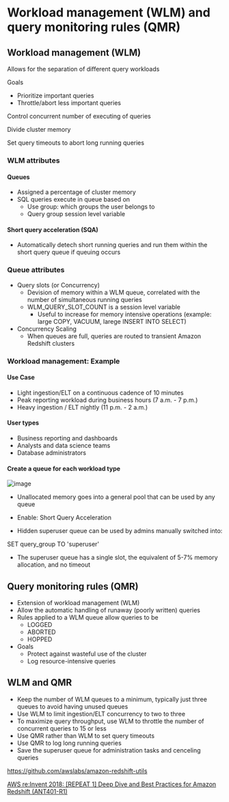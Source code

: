 # Workload management (WLM) and query monitoring rules (QMR)

## Workload management (WLM)

Allows for the separation of different query workloads

Goals

- Prioritize important queries
- Throttle/abort less important queries

Control concurrent number of executing of queries

Divide cluster memory

Set query timeouts to abort long running queries

### WLM attributes

#### Queues

- Assigned a percentage of cluster memory
- SQL queries execute in queue based on
    - Use group: which groups the user belongs to
    - Query group session level variable

#### Short query acceleration (SQA)

- Automatically detech short running queries and run them within the short query queue if queuing occurs

### Queue attributes

- Query slots (or Concurrency)
    - Devision of memory within a WLM queue, correlated with the number of simultaneous running queries
    - WLM_QUERY_SLOT_COUNT is a session level variable
        - Useful to increase for memory intensive operations (example: large COPY, VACUUM, larege INSERT INTO SELECT)
- Concurrency Scaling
    - When queues are full, queries are routed to transient Amazon Redshift clusters

### Workload management: Example

#### Use Case

- Light ingestion/ELT on a continuous cadence of 10 minutes
- Peak reporting workload during business hours (7 a.m. - 7 p.m.)
- Heavy ingestion / ELT nightly (11 p.m. - 2 a.m.)

#### User types

- Business reporting and dashboards
- Analysts and data science teams
- Database administrators

#### Create a queue for each workload type

![image](../../../media/AWS-Redshift_Deep-dive-Best-practices-image4.jpg)

- Unallocated memory goes into a general pool that can be used by any queue

- Enable: Short Query Acceleration
- Hidden superuser queue can be used by admins manually switched into:

SET query_group TO 'superuser'

- The superuser queue has a single slot, the equivalent of 5-7% memory allocation, and no timeout

## Query monitoring rules (QMR)

- Extension of workload management (WLM)
- Allow the automatic handling of runaway (poorly written) queries
- Rules applied to a WLM queue allow queries to be
    - LOGGED
    - ABORTED
    - HOPPED
- Goals
    - Protect against wasteful use of the cluster
    - Log resource-intensive queries

## WLM and QMR

- Keep the number of WLM queues to a minimum, typically just three queues to avoid having unused queues
- Use WLM to limit ingestion/ELT concurrency to two to three
- To maximize query throughput, use WLM to throttle the number of concurrent queries to 15 or less
- Use QMR rather than WLM to set query timeouts
- Use QMR to log long running queries
- Save the superuser queue for administration tasks and cenceling queries

https://github.com/awslabs/amazon-redshift-utils

[AWS re:Invent 2018: [REPEAT 1] Deep Dive and Best Practices for Amazon Redshift (ANT401-R1)](https://www.youtube.com/watch?v=TJDtQom7SAA)
